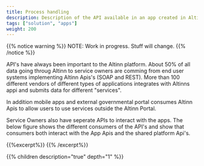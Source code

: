 ```yaml
---
title: Process handling
description: Description of the API available in an app created in Altinn Studio.
tags: ["solution", "apps"]
weight: 200
---
```


{{% notice warning %}}
NOTE: Work in progress. Stuff will change.
{{% /notice %}}

API's have always been important to the Altinn platform. About 50% of all data going throug Altinn to service owners are comming 
from end user systems implementing Altinn Apis's (SOAP and REST). More than 100 different vendors of different types of 
applications integrates with Altinns appi and submits data for different "services". 

In addition mobile apps and external governmental portal consumes Altinn Apis to allow users to use services outside the Altinn Portal.

Service Owners also have seperate APIs to interact with the apps. The below figure shows the different consumers of the API's and show that consumers both
interact with the App Apis and the shared platform Api's.

{{%excerpt%}}
<object data="/solutions/altinn-apps/app-api/api-concept.svg" type="image/svg+xml" style="width: 100% max-width: 1200px;"></object>
{{% /excerpt%}}


{{% children description="true" depth="1" %}}
